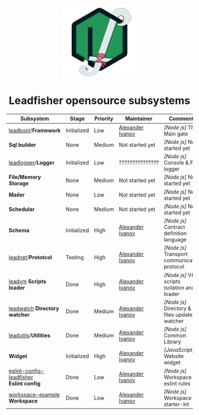 <p align="center">
<img src="/profile/logo.png" height="200px" />
</p>

<h1 align="center"> Leadfisher opensource subsystems </h1>

| Subsystem                                                      | Stage       | Priority | Maintainer                     | Comments                                      |
| -------------------------------------------------------------- | ----------- | -------- | ------------------------------ | --------------------------------------------- |
| [leadboot][leadboot:git]/**Framework**                         | Initialized | Low      | [Alexander Ivanov][sashapop10] | _[Node js]_ The Main gate                     |
| **Sql builder**                                                | None        | Medium   | Not started yet                | _[Node js]_ Not started yet                   |
| [leadlogger][leadlogger:git]/**Logger**                        | Initialized | Low      | ???????????????                | _[Node js]_ Console & File logger             |
| **File/Memory Storage**                                        | None        | Medium   | Not started yet                | _[Node js]_ Not started yet                   |
| **Mailer**                                                     | None        | Low      | Not started yet                | _[Node js]_ Not started yet                   |
| **Schedular**                                                  | None        | Medium   | Not started yet                | _[Node js]_ Not started yet                   |
| **Schema**                                                     | Initialized | High     | [Alexander Ivanov][sashapop10] | _[Node js]_ Contract definition language      |
| [leadnet][leadnet:git]/**Prototcol**                           | Testing     | High     | [Alexander Ivanov][sashapop10] | _[Node js]_ Transport communication protocol  |
| [leadvm][leadvm:git] **Scripts loader**                        | Done        | High     | [Alexander Ivanov][sashapop10] | _[Node js]_ V8 scripts isolation and loader   |
| [leadwatch][leadwatch:git] **Directory watcher**               | Done        | Medium   | [Alexander Ivanov][sashapop10] | _[Node js]_ Directory & files updates watcher |
| [leadutils][leadutils:git]/**Utilities**                       | Done        | Medium   | [Alexander Ivanov][sashapop10] | _[Node js]_ Common Library                    |
| **Widget**                                                     | Initialized | High     | [Alexander Ivanov][sashapop10] | _[JavaScript]_ Website widget                 |
| [eslint-config-leadfisher][eslint:git] <br/> **Eslint config** | Done        | Low      | [Alexander Ivanov][sashapop10] | _[Node js]_ Workspace eslint rules            |
| [workspace-example][workspace:git] **Workspace**               | Done        | Low      | [Alexander Ivanov][sashapop10] | _[Node js]_ Workspace starter-kit             |

[sashapop10]: https://github.com/sashapop10

<!-- [maksim]: https://github.com/RedMoth-svg -->

<!-- [widget:git]: https://github.com/LeadFisherSolutions/widget -->
<!-- [leadschema:git]: https://github.com/LeadFisherSolutions/leadschema -->

[leadvm:git]: https://github.com/LeadFisherSolutions/leadvm
[leadnet:git]: https://github.com/LeadFisherSolutions/leadnet
[leadboot:git]: https://github.com/LeadFisherSolutions/leadboot
[leadwatch:git]: https://github.com/LeadFisherSolutions/leadwatch
[leadutils:git]: https://github.com/LeadFisherSolutions/leadutils
[leadlogger:git]: https://github.com/LeadFisherSolutions/leadlogger
[workspace:git]: https://github.com/LeadFisherSolutions/workspace-example
[eslint:git]: https://github.com/LeadFisherSolutions/eslint-config-leadfisher
